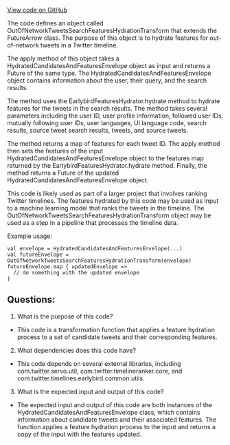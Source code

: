 [View code on GitHub](https://github.com/misbahsy/the-algorithm/timelineranker/server/src/main/scala/com/twitter/timelineranker/common/OutOfNetworkTweetsSearchFeaturesHydrationTransform.scala)

The code defines an object called OutOfNetworkTweetsSearchFeaturesHydrationTransform that extends the FutureArrow class. The purpose of this object is to hydrate features for out-of-network tweets in a Twitter timeline. 

The apply method of this object takes a HydratedCandidatesAndFeaturesEnvelope object as input and returns a Future of the same type. The HydratedCandidatesAndFeaturesEnvelope object contains information about the user, their query, and the search results. 

The method uses the EarlybirdFeaturesHydrator.hydrate method to hydrate features for the tweets in the search results. The method takes several parameters including the user ID, user profile information, followed user IDs, mutually following user IDs, user languages, UI language code, search results, source tweet search results, tweets, and source tweets. 

The method returns a map of features for each tweet ID. The apply method then sets the features of the input HydratedCandidatesAndFeaturesEnvelope object to the features map returned by the EarlybirdFeaturesHydrator.hydrate method. Finally, the method returns a Future of the updated HydratedCandidatesAndFeaturesEnvelope object. 

This code is likely used as part of a larger project that involves ranking Twitter timelines. The features hydrated by this code may be used as input to a machine learning model that ranks the tweets in the timeline. The OutOfNetworkTweetsSearchFeaturesHydrationTransform object may be used as a step in a pipeline that processes the timeline data. 

Example usage:

```
val envelope = HydratedCandidatesAndFeaturesEnvelope(...)
val futureEnvelope = OutOfNetworkTweetsSearchFeaturesHydrationTransform(envelope)
futureEnvelope.map { updatedEnvelope =>
  // do something with the updated envelope
}
```
## Questions: 
 1. What is the purpose of this code?
- This code is a transformation function that applies a feature hydration process to a set of candidate tweets and their corresponding features.

2. What dependencies does this code have?
- This code depends on several external libraries, including com.twitter.servo.util, com.twitter.timelineranker.core, and com.twitter.timelines.earlybird.common.utils.

3. What is the expected input and output of this code?
- The expected input and output of this code are both instances of the HydratedCandidatesAndFeaturesEnvelope class, which contains information about candidate tweets and their associated features. The function applies a feature hydration process to the input and returns a copy of the input with the features updated.